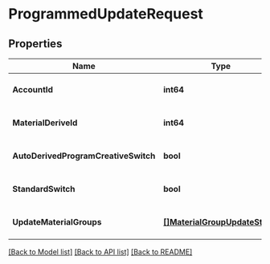# ProgrammedUpdateRequest

## Properties
Name | Type | Description | Notes
------------ | ------------- | ------------- | -------------
**AccountId** | **int64** |  | [optional] [default to null]
**MaterialDeriveId** | **int64** |  | [optional] [default to null]
**AutoDerivedProgramCreativeSwitch** | **bool** |  | [optional] [default to null]
**StandardSwitch** | **bool** |  | [optional] [default to null]
**UpdateMaterialGroups** | [**[]MaterialGroupUpdateStruct**](material_group_update_struct.md) |  | [optional] [default to null]

[[Back to Model list]](../README.md#documentation-for-models) [[Back to API list]](../README.md#documentation-for-api-endpoints) [[Back to README]](../README.md)


